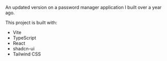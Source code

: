 An updated version on a password manager application I built over a year ago. 

This project is built with:

- Vite
- TypeScript
- React
- shadcn-ui
- Tailwind CSS
